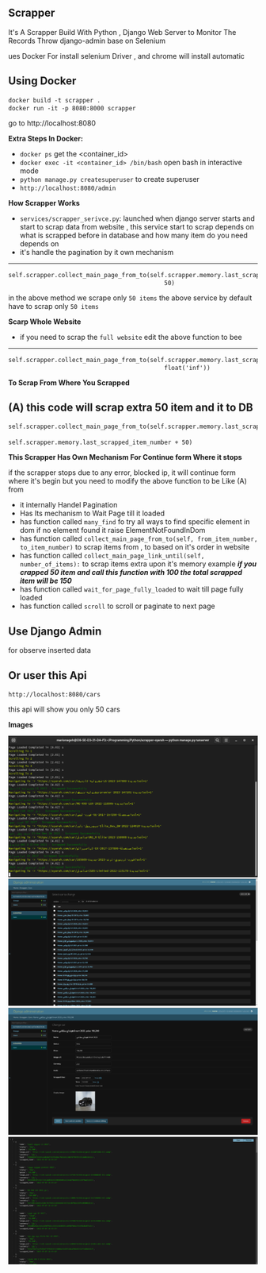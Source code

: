 
## Scrapper

It's A Scrapper Build With Python , Django Web Server 
to Monitor The Records Throw django-admin
base on Selenium


ues Docker For install selenium Driver , and chrome will install
automatic


Using Docker
------------
    docker build -t scrapper .
    docker run -it -p 8080:8000 scrapper

go to http://localhost:8080

**Extra Steps In Docker:**

- `docker ps` get the <container_id>
- `docker exec -it <container_id> /bin/bash` open bash in interactive mode
- `python manage.py createsuperuser` to create superuser 
- `http://localhost:8080/admin`

**How Scrapper Works**

- `services/scrapper_serivce.py`: launched when django server starts
and start to scrap data from website
, this service start to scrap depends on what is scrapped before
in database and how many item do you need depends on 
- it's handle the pagination by it own mechanism
------------------
    self.scrapper.collect_main_page_from_to(self.scrapper.memory.last_scrapped_item_number,
                                                50)
in the above method we scrape only `50 items` 
the above service by default have to scrap only `50 items`

**Scarp Whole Website**

- if you need to scrap the `full website` edit the above function to bee
------------------
    self.scrapper.collect_main_page_from_to(self.scrapper.memory.last_scrapped_item_number,
                                                float('inf'))

**To Scrap From Where You Scrapped**

(A) this code will scrap extra 50 item and it to DB
------------------
    self.scrapper.collect_main_page_from_to(self.scrapper.memory.last_scrapped_item_number,
                                                self.scrapper.memory.last_scrapped_item_number + 50)

**This Scrapper Has Own Mechanism For Continue form Where it stops**

if the scrapper stops due to any error, blocked ip, it will continue form where it's begin 
but you need to modify the above function to be Like (A) from

- it internally Handel Pagination
- Has Its mechanism to Wait Page till it loaded
- has function called `many_find` fo try all ways to find specific element 
in dom if no element found it raise ElementNotFoundInDom
- has function called `collect_main_page_from_to(self, from_item_number, to_item_number)` to
scrap items from , to based on it's order in website
- has function called `collect_main_page_link_until(self, number_of_items):` to
scrap items extra upon it's memory example 
_**if you crapped 50 item and call this function with 100 the total scrapped item
will be 150**_
- has function called `wait_for_page_fully_loaded` to wait till page fully loaded
- has function called `scroll` to scroll or paginate to next page

## **Use Django Admin** 
for observe inserted data

**Or user this Api** 
------------------------------
    http://localhost:8080/cars

this api will show you only 50 cars

**Images**

![Style](images/terminal.png)
![Style](images/list.png)
![Style](images/djangoadmin.png)
![Style](images/api.png)

